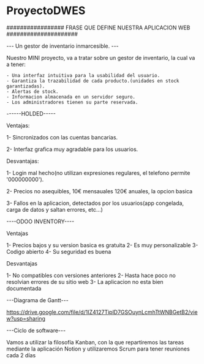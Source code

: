 # ProyectoDWES


################# FRASE QUE DEFINE NUESTRA APLICACION WEB #####################

--- Un gestor de inventario inmarcesible. ---

Nuestro MINI proyecto, va a tratar sobre un gestor de inventario, la cual va a tener:

    - Una interfaz intuitiva para la usabilidad del usuario.
    - Garantiza la trazabilidad de cada producto.(unidades en stock garantizadas).
    - Alertas de stock.
    - Informacion almacenada en un servidor seguro.
    - Los administradores tienen su parte reservada.


------HOLDED-----

Ventajas:

1- Sincronizados con las cuentas bancarias.

2- Interfaz grafica muy agradable para los usuarios.


Desvantajas:

1- Login mal hecho(no utilizan expresiones regulares, el telefono permite '000000000').

2- Precios no asequibles, 10€ mensauales 120€ anuales, la opcion basica

3- Fallos en la aplicacion, detectados por los usuarios(app congelada, carga de datos y saltan errores, etc...)




----ODOO INVENTORY----

Ventajas

1- Precios bajos y su version basica es gratuita
2- Es muy personalizable
3- Codigo abierto
4- Su seguridad es buena



Desvantajas

1- No compatibles con versiones anteriores
2- Hasta hace poco no resolvian errores de su sitio web
3- La aplicacion no esta bien documentada

---Diagrama de Gantt---

https://drive.google.com/file/d/1IZ4127TiplD7GSOuynLcmhTtWNBGetB2/view?usp=sharing

---Ciclo de software---

Vamos a utilizar la filosofía Kanban, con la que repartiremos las tareas mediante la aplicación Notion y utilizaremos Scrum para tener reuniones cada 2 días


